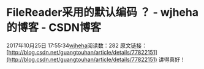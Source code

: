 # FileReader采用的默认编码 ？ - wjheha的博客 - CSDN博客
2017年10月25日 17:55:34[wjheha](https://me.csdn.net/wjheha)阅读数：282
原文链接：[http://blog.csdn.net/guangtouhan/article/details/77822151](http://blog.csdn.net/guangtouhan/article/details/77822151)
讲得真好！
